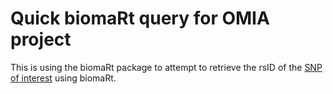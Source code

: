 # Quick biomaRt query for OMIA project

This is using the biomaRt package to attempt to retrieve the rsID of the [SNP of interest](https://www.ebi.ac.uk/eva/?variant&accessionID=rs852456570) using biomaRt.
